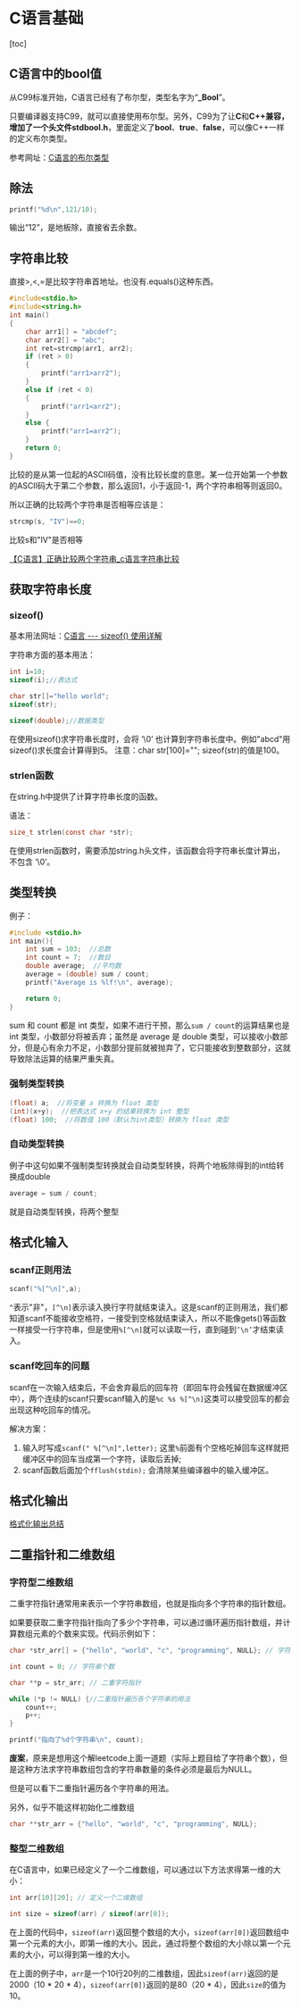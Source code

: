 # C语言基础

[toc]

## C语言中的bool值

从C99标准开始，C语言已经有了布尔型，类型名字为“**_Bool**”。

只要编译器支持C99，就可以直接使用布尔型。另外，C99为了让**C**和**C++**兼容，增加了一个头文件**stdbool.h**，里面定义了**bool**、**true**、**false**，可以像C++一样的定义布尔类型。

参考网址：[C语言的布尔类型](https://blog.csdn.net/daheiantian/article/details/6241893)

## 除法

```c
printf("%d\n",121/10);
```

输出“12”，是地板除，直接省去余数。

## 字符串比较

直接>,<,=是比较字符串首地址。也没有.equals()这种东西。

```c
#include<stdio.h>
#include<string.h>
int main()
{
	char arr1[] = "abcdef";
	char arr2[] = "abc";
	int ret=strcmp(arr1, arr2);
	if (ret > 0)
	{
		printf("arr1>arr2");
	}
	else if (ret < 0)
	{
		printf("arr1<arr2");
	}
	else {
		printf("arr1=arr2");
	}
	return 0;
}
```

比较的是从第一位起的ASCII码值，没有比较长度的意思。某一位开始第一个参数的ASCII码大于第二个参数，那么返回1，小于返回-1，两个字符串相等则返回0。

所以正确的比较两个字符串是否相等应该是：

```c
strcmp(s, "IV")==0;
```

比较s和"IV"是否相等

[【C语言】正确比较两个字符串_c语言字符串比较](https://blog.csdn.net/weixin_53564801/article/details/123751749)

## 获取字符串长度

### sizeof()

基本用法网址：[C语言 --- sizeof() 使用详解](https://blog.csdn.net/zhouml_msn/article/details/103361539)

字符串方面的基本用法：

```c
int i=10;
sizeof(i);//表达式

char str[]="hello world";
sizeof(str);

sizeof(double);//数据类型
```

在使用sizeof()求字符串长度时，会将 ‘\0’ 也计算到字符串长度中。例如"abcd"用sizeof()求长度会计算得到5。
注意：char str[100]=""; sizeof(str)的值是100。



### strlen函数

在string.h中提供了计算字符串长度的函数。

语法：

```c
size_t strlen(const char *str);
```

在使用strlen函数时，需要添加string.h头文件，该函数会将字符串长度计算出，不包含 ‘\0’。 



## 类型转换

例子：

```c
#include <stdio.h>
int main(){
    int sum = 103;  //总数
    int count = 7;  //数目
    double average;  //平均数
    average = (double) sum / count;
    printf("Average is %lf!\n", average);

    return 0;
}
```

sum 和 count 都是 int 类型，如果不进行干预，那么`sum / count`的运算结果也是 int 类型，小数部分将被丢弃；虽然是 average 是 double 类型，可以接收小数部分，但是心有余力不足，小数部分提前就被抛弃了，它只能接收到整数部分，这就导致除法运算的结果严重失真。

### 强制类型转换

```c
(float) a;  //将变量 a 转换为 float 类型
(int)(x+y);  //把表达式 x+y 的结果转换为 int 整型
(float) 100;  //将数值 100（默认为int类型）转换为 float 类型
```

### 自动类型转换

例子中这句如果不强制类型转换就会自动类型转换，将两个地板除得到的int给转换成double

```c
average = sum / count;
```

就是自动类型转换，将两个整型

## 格式化输入

### scanf正则用法

```c
scanf("%[^\n]",a);
```

`^`表示"非"，`[^\n]`表示读入换行字符就结束读入。这是scanf的正则用法，我们都知道scanf不能接收空格符，一接受到空格就结束读入，所以不能像gets()等函数一样接受一行字符串，但是使用`%[^\n]`就可以读取一行，直到碰到`’\n’`才结束读入。

### scanf吃回车的问题

scanf在一次输入结束后，不会舍弃最后的回车符（即回车符会残留在数据缓冲区中），两个连续的scanf只要scanf输入的是`%c %s %[^\n]`这类可以接受回车的都会出现这种吃回车的情况。

解决方案：

1. 输入时写成`scanf(" %[^\n]",letter);`  这里`%`前面有个空格吃掉回车这样就把缓冲区中的回车当成第一个字符，读取后丢掉;
2. scanf函数后面加个`fflush(stdin);` 会清除某些编译器中的输入缓冲区。

## 格式化输出

[格式化输出总结](https://blog.csdn.net/chenmozhe22/article/details/109738852)

## 二重指针和二维数组

### 字符型二维数组

二重字符指针通常用来表示一个字符串数组，也就是指向多个字符串的指针数组。

如果要获取二重字符指针指向了多少个字符串，可以通过循环遍历指针数组，并计算数组元素的个数来实现。代码示例如下：

```c
char *str_arr[] = {"hello", "world", "c", "programming", NULL}; // 字符串数组，最后一个元素为NULL

int count = 0; // 字符串个数

char **p = str_arr; // 二重字符指针

while (*p != NULL) {//二重指针遍历各个字符串的用法
    count++;
    p++;
}

printf("指向了%d个字符串\n", count);
```

**废案**，原来是想用这个解leetcode上面一道题（实际上题目给了字符串个数），但是这种方法求字符串数组包含的字符串数量的条件必须是最后为NULL。

但是可以看下二重指针遍历各个字符串的用法。

另外，似乎不能这样初始化二维数组

```c
char **str_arr = {"hello", "world", "c", "programming", NULL};
```

### 整型二维数组

在C语言中，如果已经定义了一个二维数组，可以通过以下方法求得第一维的大小：

```c
int arr[10][20]; // 定义一个二维数组

int size = sizeof(arr) / sizeof(arr[0]);
```

在上面的代码中，`sizeof(arr)`返回整个数组的大小，`sizeof(arr[0])`返回数组中第一个元素的大小，即第一维的大小。因此，通过将整个数组的大小除以第一个元素的大小，可以得到第一维的大小。

在上面的例子中，`arr`是一个10行20列的二维数组，因此`sizeof(arr)`返回的是2000（10 * 20 * 4），`sizeof(arr[0])`返回的是80（20 * 4），因此`size`的值为10。
